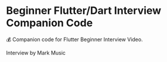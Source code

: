 # Beginner Flutter/Dart Interview Companion Code

💰 Companion code for Flutter Beginner Interview Video.

Interview by Mark Music
